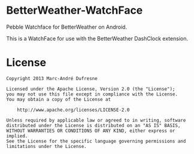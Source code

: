 BetterWeather-WatchFace
=======================

Pebble Watchface for BetterWeather on Android.

This is a WatchFace for use with the BetterWeather DashClock extension.

License
=============

	Copyright 2013 Marc-André Dufresne
	
	Licensed under the Apache License, Version 2.0 (the "License");
	you may not use this file except in compliance with the License.
	You may obtain a copy of the License at
	
		http://www.apache.org/licenses/LICENSE-2.0
	
	Unless required by applicable law or agreed to in writing, software
	distributed under the License is distributed on an "AS IS" BASIS,
	WITHOUT WARRANTIES OR CONDITIONS OF ANY KIND, either express or implied.
	See the License for the specific language governing permissions and
	limitations under the License.
